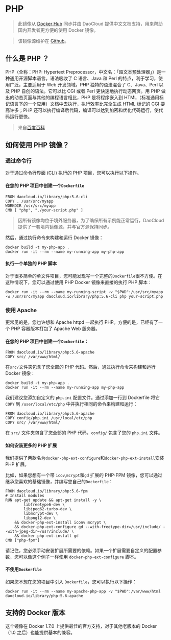 # PHP

> 此镜像从 [Docker Hub](https://registry.hub.docker.com/_/php/) 同步并由 DaoCloud 提供中文文档支持，用来帮助国内开发者更方便的使用 Docker 镜像。

> 该镜像源维护在 [Github](https://github.com/docker-library/official-images/blob/master/library/php)。


## 什么是 PHP ？

PHP（全称：PHP: Hypertext Preprocessor，中文名：「超文本预处理器」）是一种通用开源脚本语言。语法吸收了 C 语言、Java 和 Perl 的特点，利于学习，使用广泛，主要适用于 Web 开发领域。PHP  独特的语法混合了 C、Java、Perl 以及 PHP 自创的语法。它可以比 CGI 或者 Perl 更快速地执行动态网页。用 PHP 做出的动态页面与其他的编程语言相比，PHP 是将程序嵌入到 HTML（标准通用标记语言下的一个应用）文档中去执行，执行效率比完全生成 HTML 标记的 CGI 要高许多；PHP 还可以执行编译后代码，编译可以达到加密和优化代码运行，使代码运行更快。

> 来自[百度百科](http://baike.baidu.com/subview/99/5828265.htm)


## 如何使用 PHP 镜像？

### 通过命令行

对于通过命令行界面 (CLI) 执行的 PHP 项目，您可以执行以下操作。

#### 在您的 PHP 项目中创建一个`Dockerfile`

```
FROM daocloud.io/library/php:5.6-cli
COPY . /usr/src/myapp
WORKDIR /usr/src/myapp
CMD [ "php", "./your-script.php" ]
```
> 因所有镜像均位于境外服务器，为了确保所有示例能正常运行，DaoCloud 提供了一套境内镜像源，并与官方源保持同步。

然后，通过执行命令来构建和运行 Docker 镜像：

```
docker build -t my-php-app .
docker run -it --rm --name my-running-app my-php-app
```

#### 执行一个单独的 PHP 脚本

对于很多简单的单文件项目，您可能发现写一个完整的`Dockerfile`很不方便。在这种情况下，您可以通过使用 PHP Docker 镜像来直接的执行 PHP 脚本：

```
docker run -it --rm --name my-running-script -v "$PWD":/usr/src/myapp -w /usr/src/myapp daocloud.io/library/php:5.6-cli php your-script.php
```

### 使用 Apache

更常见的是，您也许想和 Apache httpd 一起执行 PHP。方便的是，已经有了一个 PHP 容器版本打包了 Apache Web 服务器。

#### 在您的 PHP 项目中创建一个`Dockerfile`：

```
FROM daocloud.io/library/php:5.6-apache
COPY src/ /var/www/html/
```

在`src/`文件夹包含了您全部的 PHP 代码。然后，通过执行命令来构建和运行 Docker 镜像：

```
docker build -t my-php-app .
docker run -it --rm --name my-running-app my-php-app
```

我们建议您添加自定义的 `php.ini` 配置文件。通过添加一行到 Dockerfile 将它 `COPY` 到 `/user/local/etc/php` 中并执行相同的命令来构建和运行：

```
FROM daocloud.io/library/php:5.6-apache
COPY config/php.ini /usr/local/etc/php
COPY src/ /var/www/html/
```

在 `src/` 文件夹包含了您全部的 PHP 代码，`config/` 包含了您的 `php.ini` 文件。

#### 如何安装更多的 PHP 扩展

我们提供了两款名为`docker-php-ext-configure`和`docker-php-ext-install`安装 PHP 扩展。

比如，如果您想有一个带 `icov`,`mcrypt`和`gd` 扩展的 PHP-FPM 镜像，您可以通过继承您喜欢的基础镜像，并编写您自己的`Dockerfile`：

```
FROM daocloud.io/library/php:5.6-fpm
# Install modules
RUN apt-get update && apt-get install -y \
        libfreetype6-dev \
        libjpeg62-turbo-dev \
        libmcrypt-dev \
        libpng12-dev \
    && docker-php-ext-install iconv mcrypt \
    && docker-php-ext-configure gd --with-freetype-dir=/usr/include/ --with-jpeg-dir=/usr/include/ \
    && docker-php-ext-install gd
CMD ["php-fpm"]
```

请记住，您必须手动安装扩展所需要的依赖。如果一个扩展需要自定义的配置参数，您可以像这个例子一样使用 `docker-php-ext-configure` 脚本。

#### 不使用`Dockerfile`

如果您不想在您的项目中引入 `Dockerfile`，您可以执行以下操作：

```
docker run -it --rm --name my-apache-php-app -v "$PWD":/var/www/html daocloud.io/library/php:5.6-apache
```

## 支持的 Docker 版本

这个镜像在 Docker 1.7.0 上提供最佳的官方支持，对于其他老版本的 Docker（1.0 之后）也能提供基本的兼容。 
